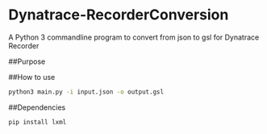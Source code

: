 # Dynatrace-RecorderConversion

A Python 3 commandline program to convert from json to gsl for Dynatrace Recorder

##Purpose



##How to use

```sh
python3 main.py -i input.json -o output.gsl
```

##Dependencies

```sh
pip install lxml
```

